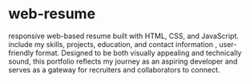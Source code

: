 # web-resume
responsive web-based resume built with HTML, CSS, and JavaScript. include my skills, projects, education, and contact information , user-friendly format. Designed to be both visually appealing and technically sound, this portfolio reflects my journey as an aspiring developer and serves as a gateway for recruiters and collaborators to connect.
